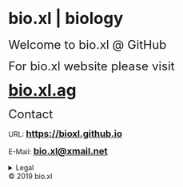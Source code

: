 <h1 id="bio.xl | biology"><strong><font size="6">bio.xl | biology</font></strong></h1>
<p><font size="5">Welcome to bio.xl @ GitHub</font></p>
<p><font size="5">For bio.xl website please visit</font></p>
<p><strong><font size="6"><a href="https://bio.xl.ag">bio.xl.ag</a></font></strong>
<p><font size="5">Contact</font></p>
<p>URL: <strong><font size="4"><a href="https://bioxl.github.io">https://bioxl.github.io</a></font></strong></p>
<p>E-Mail: <strong><font size="4"><a href="mailto:bio.xl@xmail.net">bio.xl@xmail.net</a></font></strong></p>
<details>
  <summary>Legal</summary>
  <p>Michael Weber CEO bio.xl</p>
  <p>Phone: +31 6 8413 9231</p>
</details>
© 2019 bio.xl
